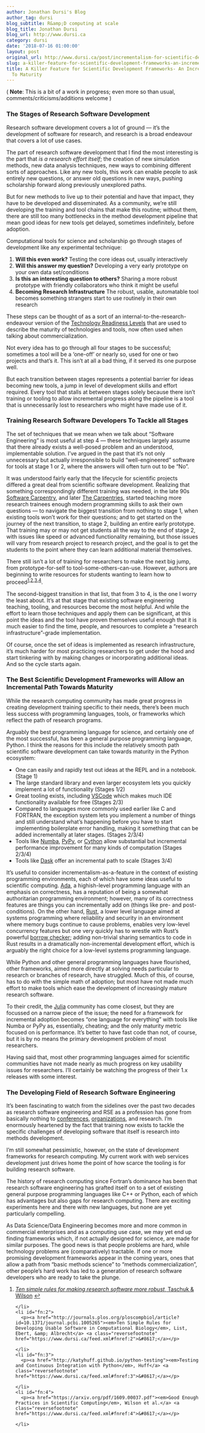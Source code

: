 ```yaml
---
author: Jonathan Dursi's Blog
author_tag: dursi
blog_subtitle: R&amp;D computing at scale
blog_title: Jonathan Dursi
blog_url: http://www.dursi.ca
category: dursi
date: '2018-07-16 01:00:00'
layout: post
original_url: http://www.dursi.ca/post/incrementalism-for-scientific-development.html
slug: a-killer-feature-for-scientific-development-frameworks-an-incremental-path-to-maturity
title: A Killer Feature for Scientific Development Frameworks- An Incremental Path
  To Maturity
---
```


<p>( <strong>Note</strong>: This is a bit of a work in progress; even more so than usual, comments/criticisms/additions welcome )</p>


<h3 id="the-stages-of-research-software-development">The Stages of Research Software Development</h3>

<p>Research software development covers a lot of ground — it’s the development of software for research,
and research is a broad endeavour that covers a lot of use cases.</p>


<p>The part of research software development that I find the most interesting is the part that 
<em>is a research effort itself</em>; the creation of new simulation methods, new data analysis techniques,
new ways to combining different sorts of approaches.  Like any new tools, this work
can enable people to ask entirely new questions, or answer old questions in new ways, pushing
scholarship forward along previously unexplored paths.</p>


<p>But for new methods to live up to their potential and have that impact, they have to be developed
and disseminated.  As a community, we’re still developing the training and tool chains that 
make this routine; without them, there are still too many bottlenecks in the method development
pipeline that mean good ideas for new tools get delayed, sometimes indefinitely, before adoption.</p>


<p>Computational tools for science and scholarship go through stages of development like any experimental technique:</p>


<ol>
  <li><strong>Will this even work?</strong>  Testing the core ideas out, usually interactively</li>
  <li><strong>Will this answer my question?</strong>  Developing a very early prototype on your own data set/conditions</li>
  <li><strong>Is this an interesting question to others?</strong>  Sharing a more robust prototype with friendly collaborators who think it might be useful</li>
  <li><strong>Becoming Research Infrastructure</strong> The robust, usable, automatable tool becomes something strangers start to use routinely in their own research</li>
</ol>

<p>These steps can be thought of as a sort of an internal-to-the-research-endeavour version of 
the <a href="https://en.wikipedia.org/wiki/Technology_readiness_level">Technology Readiness Levels</a> 
that are used to describe the maturity of technologies and tools, now often used when talking
about commercialization.</p>


<p>Not every idea has to go through all four stages to be successful; sometimes a tool will be a ‘one-off’
or nearly so, used for one or two projects and that’s it.  This isn’t at all a bad thing, 
if it served its one purpose well.</p>


<p>But each transition between stages represents a potential barrier for ideas becoming new tools,
a jump in level of development skills and effort required.  Every tool that stalls at between 
stages solely because there isn’t training or tooling to allow incremental progress along 
the pipeline is a tool that is unnecessarily lost to researchers who might have made use of it.</p>


<h3 id="training-research-software-developers-to-tackle-all-stages">Training Research Software Developers To Tackle all Stages</h3>

<p>The set of techniques that we mean when we talk about “Software
Engineering” is most useful at step 4 — these techniques
largely assume that there already exists a well-posed problem and
an understood, implementable solution.  I’ve argued in the past
that it’s not only unnecessary but actually irresponsible to build
“well-engineered” software for tools at stage 1 or 2,
where the answers will often turn out to be “No”.</p>


<p>It was understood fairly early that the lifecycle for scientific
projects differed a great deal from scientific software development.
Realizing that something correspondingly different training was needed, in the late 90s 
<a href="https://software-carpentry.org">Software Carpentry</a>, and later <a href="https://carpentries.org">The Carpentries</a>,
started teaching more research trainees enough modern programming skills to ask their own 
questions — to navigate the biggest transition from nothing to stage 1, when existing tools
won’t work for their questions; and to get started on the journey of the next transition, to
stage 2, building an entire early prototype.  That training may or may not get students
all the way to the end of stage 2, with issues like speed or advanced functionality remaining,
but those issues will vary from research project to research project, and the goal is to
get the students to the point where they can learn additional material themselves.</p>


<p>There still isn’t a lot of training for researchers to make the next big jump, from
prototype-for-self to tool-some-others-can-use.  However, authors are beginning to write
resources for students wanting to learn how to proceed<sup id="fnref:1"><a class="footnote" href="https://www.dursi.ca/feed.xml#fn:1" rel="footnote">1</a></sup><sup>,</sup><sup id="fnref:2"><a class="footnote" href="https://www.dursi.ca/feed.xml#fn:2" rel="footnote">2</a></sup><sup>,</sup><sup id="fnref:3"><a class="footnote" href="https://www.dursi.ca/feed.xml#fn:3" rel="footnote">3</a></sup><sup>,</sup><sup id="fnref:4"><a class="footnote" href="https://www.dursi.ca/feed.xml#fn:4" rel="footnote">4</a></sup>.</p>


<p>The second-biggest transition in that list, that from 3 to 4, is the one I worry the least
about.  It’s at that stage that existing software engineering teaching, tooling,
and resources become the most helpful.  And while the effort to learn those techniques
and apply them can be significant, at this point the ideas and the tool have proven themselves
useful enough that it is much easier to find the time, people, and resources to complete a 
“research infrastructure”-grade implementation.</p>


<p>Of course, once the set of ideas is implemented as research infrastructure, it’s
much harder for most practicing researchers to get under the hood and start 
tinkering with by making changes or incorporating additional ideas.  And so the cycle starts again.</p>


<h3 id="the-best-scientific-development-frameworks-will-allow-an-incremental-path-towards-maturity">The Best Scientific Development Frameworks will Allow an Incremental Path Towards Maturity</h3>

<p>While the research computing community has made great progress in creating development training
specific to their needs, there’s been much less success with programming languages, tools, or
frameworks which reflect the path of research programs.</p>


<p>Arguably the best programming language for science, and certainly one of the most successful, 
has been a general purpose programming language, Python.  I think the reasons for this include
the relatively smooth path scientific software development can take towards maturity in the
Python ecosystem:</p>


<ul>
  <li>One can easily and rapidly test out ideas at the REPL and in a notebook. (Stage 1)</li>
  <li>The large standard library and even larger ecosystem lets you quickly implement a lot of functionality (Stages 1/2)</li>
  <li>Great tooling exists, including <a href="https://code.visualstudio.com">VSCode</a> which makes much IDE functionality available for free (Stages 2/3)</li>
  <li>Compared to languages more commonly used earlier like C and FORTRAN, the exception system lets
you implement a number of things and still understand what’s happening before you have to start
implementing boilerplate error handling, making it something that can be added incrementally at later stages. (Stages 2/3/4)</li>
  <li>Tools like <a href="http://numba.pydata.org">Numba</a>, <a href="https://www.pypy.org">PyPy</a>, or <a href="http://cython.org">Cython</a> allow 
substantial but incremental performance improvement for many kinds of computation (Stages 2/3/4)</li>
  <li>Tools like <a href="https://www.pypy.org">Dask</a> offer an incremental path to scale (Stages 3/4)</li>
</ul>

<p>It’s useful to consider incrementalism-as-a-feature in the context
of existing programming environments, each of which have some ideas useful to
scientific computing.  <a href="http://www.ada2012.org">Ada</a>, a highish-level programming
language with an emphasis on correctness, has a reputation of being
a somewhat authoritarian programming environment; however, many of its correctness
features are things you can incrementally add on (things like pre- and post-conditions).
On the other hand, <a href="https://www.rust-lang.org/en-US/">Rust</a>, a lower level
language aimed at systems programming where reliability and security in an environment
where memory bugs continue to cause problems, enables very low-level concurrency
features but one very quickly has to wrestle with Rust’s powerful 
<a href="https://doc.rust-lang.org/1.8.0/book/references-and-borrowing.html">borrow checker</a>;
adding non-trivial sharing semantics to code in Rust results in a
dramatically non-incremental development effort, which is arguably
the right choice for a low-level systems programming language.</p>


<p>While Python and other general programming languages have flourished,
other frameworks, aimed more directly at solving needs particular
to research or branches of research, have struggled.  Much of this,
of course, has to do with the simple math of adoption; but most
have not made much effort to make tools which ease the development
of increasingly mature research software.</p>


<p>To their credit, the <a href="https://julialang.org">Julia</a> community has
come closest, but they are focussed on a narrow piece of the issue;
the need for a framework for incremental adoption becomes “one
language for everything” with tools like Numba or PyPy as,
essentially, cheating; and the only maturity metric focused on is
performance.  It’s better to have fast code than not, of course, but it is by no means
the primary development problem of most researchers.</p>


<p>Having said that, most other programming languages aimed for
scientific communities have not made nearly as much progress on key
usability issues for researchers.  I’ll certainly be watching the
progress of their 1.x releases with some interest.</p>


<h3 id="the-developing-field-of-research-software-engineering">The Developing Field of Research Software Engineering</h3>

<p>It’s been fascinating to watch from the sidelines over the past two decades
as research software engineering and RSE as a profession has gone from
basically nothing to <a href="https://rse.ac.uk/conf2018/">conferences</a>, 
<a href="https://carpentries.org">organizations</a>, and research.  I’m enormously
heartened by the fact that training now exists to tackle the specific 
challenges of developing software that itself is research into methods
development.</p>


<p>I’m still somewhat pessimistic, however, on the state of development frameworks
for research computing.  My current work with web services development
just drives home the point of how scarce the tooling is for building
research software.</p>


<p>The history of research computing since Fortran’s dominance has
been that research software engineering has grafted itself on to
a set of existing general purpose programming languages like C++
or Python, each of which has advantages but also gaps for research
computing.  There are exciting experiments here and there with new
languages, but none are yet particularly compelling.</p>


<p>As Data Science/Data Engineering becomes more and more common in
commercial enterprises and as a computing use case, we may yet end
up finding frameworks which, if not actually designed for science,
are made for similar purposes.  The good news is that people problems
are hard, while technology problems are (comparatively) tractable.
If one or more promising development frameworks appear in the coming
years, ones that allow a path from “basic methods science”
to “methods commercialization”, other people’s hard
work has led to a generation of research software developers who are ready
to take the plunge.</p>


<div class="footnotes">
  <ol>
    <li id="fn:1">
      <p><a href="http://journals.plos.org/ploscompbiol/article?id=10.1371/journal.pcbi.1005412"><em>Ten simple rules for making research software more robust</em>, Taschuk &amp; Wilson</a> <a class="reversefootnote" href="https://www.dursi.ca/feed.xml#fnref:1">&#8617;</a></p>

    </li>
    <li id="fn:2">
      <p><a href="http://journals.plos.org/ploscompbiol/article?id=10.1371/journal.pcbi.1005265"><em>Ten Simple Rules for Developing Usable Software in Computational Biology</em>, List, Ebert, &amp; Albrecht</a> <a class="reversefootnote" href="https://www.dursi.ca/feed.xml#fnref:2">&#8617;</a></p>

    </li>
    <li id="fn:3">
      <p><a href="http://katyhuff.github.io/python-testing"><em>Testing and Continuous Integration with Python</em>, Huff</a> <a class="reversefootnote" href="https://www.dursi.ca/feed.xml#fnref:3">&#8617;</a></p>

    </li>
    <li id="fn:4">
      <p><a href="https://arxiv.org/pdf/1609.00037.pdf"><em>Good Enough Practices in Scientific Computing</em>, Wilson et al.</a> <a class="reversefootnote" href="https://www.dursi.ca/feed.xml#fnref:4">&#8617;</a></p>

    </li>
  </ol>
</div>